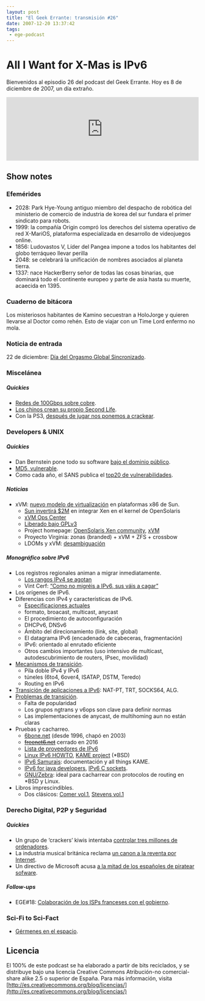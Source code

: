 ```yaml
---
layout: post
title: "El Geek Errante: transmisión #26"
date: 2007-12-20 13:37:42
tags:
 - ege-podcast
---
```


# All I Want for X-Mas is IPv6
Bienvenidos al episodio 26 del podcast del Geek Errante. Hoy es 8 de diciembre de 2007, un día extraño.

<iframe width="100%" height="166" scrolling="no" frameborder="no" src="https://w.soundcloud.com/player/?url=https%3A//api.soundcloud.com/tracks/303033322&amp;color=ff5500&amp;auto_play=false&amp;hide_related=false&amp;show_comments=true&amp;show_user=true&amp;show_reposts=false"></iframe>

## Show notes

### Efemérides
- 2028: Park Hye-Young antiguo miembro del despacho de robótica del ministerio de comercio de industria de korea del sur fundara el primer sindicato para robots.
- 1999: la compañía Origin compró los derechos del sistema operativo de red X-MariOS, plataforma especializada en desarrollo de videojuegos online.
- 1856: Ludovastos V, Líder del Pangea impone a todos los habitantes del globo terráqueo llevar perilla
- 2048: se celebrará la unificación de nombres asociados al planeta tierra.
- 1337: nace HackerBerry señor de todas las cosas binarias, que dominará todo el continente europeo y parte de asia hasta su muerte, acaecida en 1395.

### Cuaderno de bitácora
Los misteriosos habitantes de Kamino secuestran a HoloJorge y quieren llevarse al Doctor como rehén. Esto de viajar con un Time Lord enfermo no mola.

### Noticia de entrada
22 de diciembre: [Día del Orgasmo Global Sincronizado](http://www.globalorgasm.org/).

### Miscelánea

##### Quickies
- [Redes de 100Gbps sobre cobre](http://web.archive.org/web/20080421020930/http://blogs.zdnet.com/emergingtech/?p=749).
- [Los chinos crean su propio Second Life](https://gigaom.com/2007/08/25/hipihi/).
- Con la PS3, [después de jugar nos ponemos a crackear](http://web.archive.org/web/20071229024842/http://www.heise-security.co.uk/news/99674).

### Developers & UNIX

##### Quickies
- Dan Bernstein pone todo su software [bajo el dominio público](https://tech.slashdot.org/story/07/11/30/0430201/djb-releases-all-source-to-public-domain).
- [MD5, vulnerable](https://it.slashdot.org/story/07/12/02/0651221/MD5-Proven-Ineffective-for-App-Signatures).
- Como cada año, el SANS publica el [top20 de vulnerabilidades](https://www.schneier.com/blog/archives/2007/12/sans_top_20.html).

##### Noticias
- xVM: [nuevo modelo de virtualización](http://www.itpro.co.uk/127069/sun-outlines-virtualisation-plan) en plataformas x86 de Sun.
    - [Sun invertirá $2M](http://www-archive.xenproject.org/files/xensummit_fall07/03_ToddClayton.pdf) en integrar Xen en el kernel de OpenSolaris
    - [xVM Ops Center](http://www.theregister.co.uk/2007/12/04/sun_xvm_ops_center_release/)
    - [Liberado bajo GPLv3](http://web.archive.org/web/20100529201151/http://blogs.sun.com/barton808/entry/sun_goes_gplv3_talking_to)
    - Project homepage: [OpenSolaris Xen community](http://web.archive.org/web/20140903214344/https://solaris.java.net/), [xVM](https://en.wikipedia.org/wiki/Sun_xVM)
    - Proyecto Virginia: zonas (branded) + xVM + ZFS + crossbow
    - LDOMs y xVM: [desambiguación](http://practical-admin.com/blog/xvm-ldoms-zones-suns-slightly-confusing-sparc-virtualization-offerings/)

##### Monográfico sobre IPv6
- Los registros regionales animan a migrar inmediatamente.
    - [Los rangos IPv4 se agotan](http://arstechnica.com/business/2007/07/the-declaration-of-ipv6-independence/)
    - Vint Cerf: [“Como no migréis a IPv6, sus váis a cagar”](http://news.bbc.co.uk/2/hi/technology/7068140.stm)
- Los orígenes de IPv6.
- Diferencias con IPv4 y características de IPv6.
    - [Especificaciones actuales](http://web.archive.org/web/20090531130928/http://playground.sun.com/ipv6/specs/specifications.html)
    - formato, broacast, multicast, anycast
    - El procedimiento de autoconfiguración
    - DHCPv6, DNSv6
    - Ámbito del direcionamiento (link, site, global)
    - El datagrama IPv6 (encadenado de cabeceras, fragmentación)
    - IPv6: orientado al enrutado eficiente
    - Otros cambios importantes (uso intensivo de multicast, autodescubrimiento de routers, IPsec, movilidad)
- [Mecanismos de transición](https://en.wikipedia.org/wiki/IPv6#Transition_mechanisms).
    - Pila doble IPv4 y IPv6
    - túneles (6to4, 6over4, ISATAP, DSTM, Teredo)
    - Routing en IPv6
- [Transición de aplicaciones a IPv6](https://www.ietf.org/rfc/rfc4038.txt): NAT-PT, TRT, SOCKS64, ALG.
- [Problemas de transición](http://cr.yp.to/djbdns/ipv6mess.html).
    - Falta de popularidad
    - Los grupos ngtrans y v6ops son clave para definir normas
    - Las implementaciones de anycast, de multihoming aun no están claras
- Pruebas y cacharreo.
    - [6bone.net](https://en.wikipedia.org/wiki/6bone) (desde 1996, chapó en 2003)
    - ~~[freenet6.net]()~~ cerrado en 2016
    - [Lista de proveedores de IPv6](https://en.wikipedia.org/wiki/List_of_IPv6_tunnel_brokers)
    - [Linux IPv6 HOWTO](http://www.tldp.org/HOWTO/Linux+IPv6-HOWTO/index.html), [KAME project](http://www.netbsd.org/docs/network/ipv6/) (\*BSD)
    - [IPv6 Samurais](http://ipv6samurais.com/ipv6samurais/): documentación y all things KAME.
    - [IPv6 for java developers](http://docs.oracle.com/javase/1.5.0/docs/guide/net/ipv6_guide/), [IPv6 C sockets](https://www.ietf.org/rfc/rfc2133.txt).
    - [GNU/Zebra](https://www.gnu.org/software/zebra/): ideal para cacharrear con protocolos de routing en \*BSD y Linux.
- Libros imprescindibles.
    - Dos clásicos: [Comer vol.1](https://www.amazon.com/Internetworking-TCP-IP-Vol-5th/dp/0131876716), [Stevens vol.1](https://www.amazon.com/TCP-Illustrated-Protocols-Addison-Wesley-Professional/dp/0201633469)

### Derecho Digital, P2P y Seguridad

##### Quickies
- Un grupo de ‘crackers’ kiwis intentaba [controlar tres millones de ordenadores](http://tecnologia.elpais.com/tecnologia/2007/12/02/actualidad/1196589661_850215.html).
- La industria musical británica reclama [un canon a la reventa por Internet](http://barrapunto.com/article.pl?sid=07/12/05/1738257).
- Un directivo de Microsoft acusa [a la mitad de los españoles de piratear sofware](http://www.elmundo.es/navegante/2007/12/04/tecnologia/1196758241.html).

##### Follow-ups
- EGE#18: [Colaboración de los ISPs franceses con el gobierno](http://www.theregister.co.uk/2007/11/23/france_isps_record/).

### Sci-Fi to Sci-Fact
- [Gérmenes en el espacio](http://scienceblogs.com/aetiology/2007/10/31/salmonella-species-are-frequen/).

## Licencia
El 100% de este podcast se ha elaborado a partir de bits reciclados, y se distribuye bajo una licencia Creative Commons Atribución-no comercial-share alike 2.5 o superior de España. Para más información, visita [http://es.creativecommons.org/blog/licencias/](http://es.creativecommons.org/blog/licencias/)

